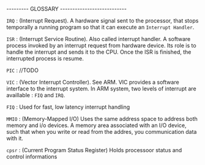 --------- GLOSSARY ---------------------------


`IRQ` : (Interrupt Request). A hardware signal sent to the processor, that stops temporally a running program so that it can execute an `Interrupt Handler`.

`ISR` : (Interrupt Service Routine). Also called interrupt handler. A software process invoked by an interrupt request from hardware device. Its role is to handle the interrupt and sends it to the CPU. Once the ISR is finished, the interrupted process is resume.

`PIC` : //TODO

`VIC` : (Vector Interrupt Controller). See ARM.
		VIC provides a software interface to the interrupt system. In ARM system, two levels of interrupt are availlable : `FIQ` and `IRQ`.

`FIQ` : Used for fast, low latency interrupt handling

`MMIO` : (Memory-Mapped I/O) Uses the same address space to address both memory and i/o devices. A memory area associated with an I/O device, such that when you write or read from the addres, you communication data with it.

`cpsr` : (Current Program Status Register) Holds processoor status and control informations
